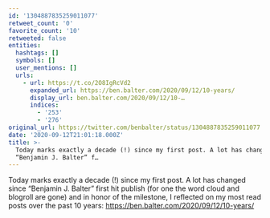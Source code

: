 ```yaml
---
id: '1304887835259011077'
retweet_count: '0'
favorite_count: '10'
retweeted: false
entities:
  hashtags: []
  symbols: []
  user_mentions: []
  urls:
    - url: https://t.co/2O8IgRcVd2
      expanded_url: https://ben.balter.com/2020/09/12/10-years/
      display_url: ben.balter.com/2020/09/12/10-…
      indices:
        - '253'
        - '276'
original_url: https://twitter.com/benbalter/status/1304887835259011077
date: '2020-09-12T21:01:18.000Z'
title: >-
  Today marks exactly a decade (!) since my first post. A lot has changed since
  “Benjamin J. Balter” f…
---
```


Today marks exactly a decade (!) since my first post. A lot has changed since “Benjamin J. Balter” first hit publish (for one the word cloud and blogroll are gone) and in honor of the milestone, I reflected on my most read posts over the past 10 years: https://ben.balter.com/2020/09/12/10-years/